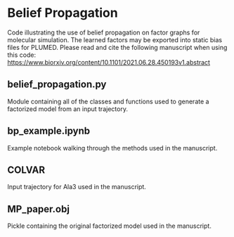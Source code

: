 # Belief Propagation
Code illustrating the use of belief propagation on factor graphs for molecular simulation. The learned factors may be exported into static bias files for PLUMED.
Please read and cite the following manuscript when using this code: https://www.biorxiv.org/content/10.1101/2021.06.28.450193v1.abstract

## belief_propagation.py
Module containing all of the classes and functions used to generate a factorized model from an input trajectory.

## bp_example.ipynb
Example notebook walking through the methods used in the manuscript.

## COLVAR
Input trajectory for Ala3 used in the manuscript.

## MP_paper.obj
Pickle containing the original factorized model used in the manuscript.
